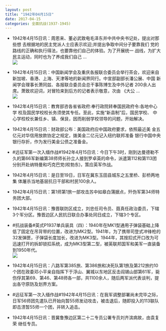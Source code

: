 ```yaml
---
layout: post
title: "1942年04月15日"
date: 2017-04-15
categories: 全面抗战(1937-1945)
---
```


<meta name="referrer" content="no-referrer" />

- 1942年4月15日讯：周恩来、董必武致电毛泽东并中共中央书记处，提出对那些想 去根据地的民主党派人士应表示欢迎;并提出争取中间分子要靠我们 党的路线的正确和执行得法，也要靠他们自己的体验。为了开展统一 战线，为扩大民主运动，同时也为了养成我们自己 ... <br/><img src="https://wx1.sinaimg.cn/large/aca367d8ly1fenpn61p49j20c8090wei.jpg" />

- 1942年4月15日讯：中国新闻学会及重庆各报联合委员会举行茶会，欢迎来自新加坡、香港、上海、天津等地的新闻界同行。中宣部副部长潘公展、中国 新闻学会理事长萧同兹、各报联合委员会总干事陈博生及中外记者 200余人出席。萧致欢迎词，对冒险来到后方的记者表示敬意，次由 《大公 ... <br/><img src="https://wx4.sinaimg.cn/large/aca367d8ly1fennwr8pllj20c8090t8r.jpg" />

- 1942年4月15日讯：教育部咨各省省政府:奉行政院转奉国民政府令:各地中心学 校及国民学校校长务须使其专任。至此，实施“新县制”后，国民学校、 中心学校校长兼任乡、镇、保艮，因而削弱学校领导的问题，开始解决。 

- 1942年4月15日讯：财政部公布：美国政府应中国政府要求，依照最近美 金五亿元对华信用放款协定之规定，拨美金二亿元记入纽约联邦准备 银行中国中央银行存折，作为发行美金公债之准备金。 

- #远征军第一次入缅作战#1942年4月15日讯：今日下午3时，刚到达曼德勒不久的第66军新编第38师师长孙立人接到罗卓英的命令，派遣第112和第113团分别开赴纳特曼和巧克巴党(皎勃东)，策应英军作战。 

- 1942年4月15日讯：是日至19日，日军在冀东玉田县城东之五里桥、彭桥两地集 体屠杀当地基层抗日干部和村民100余人。 

- 1942年4月15日讯：第1师第1旅一部攻击苏中如皋白蒲据点，歼伪军第34师特务团大部。 

- 1942年4月15日讯：豫晋联防区成立，刘忠任司令员、聂真任政治委员，下辖3个军分区。豫晋边区人民抗日联合办事处同日成立，下辖3个专区。 

- #抗战装备#英式P1937单兵装具（四）：1940年在MK1型通用子弹袋基础上降低了固定在吊背带的位置，改进为MK2型。1941年，为了携带司登式冲锋枪的32发弹匣，子弹袋长度加长，改进为MK3型。1944年，其按扣式开口改为可迅速打开的拆卸锁扣系统，成为MK3型第二型，被英联邦国军和美军一直装备到1950年代。 <br/><img src="https://wx1.sinaimg.cn/large/aca367d8ly1fen4uc2qr4j20dr15t7cz.jpg" />

- 1942年4月15日讯：八路军第385旅、第386旅和决死队第1旅及第212旅约10个团在政委邓小平亲自指挥下于浮山、翼城以东地区反击阎锡山部第61军，毙伤俘其第69、第46、第48师各一部，共1100余人，随后两军派代表谈判，提出各守原防及划界方案。 

- #远征军第一次入缅作战#1942年4月15日讯：在我军调整部署尚未完毕之际，日军56师团先遣队已开始向暂55师发动攻击，被击退后，随即投入的113联队即击溃暂55师一个团，并转入追击。 

- 1942年4月15日讯：晋冀鲁豫边区第二十二专员公署专员刘齐滨病故，由袁复荣 继任专员。 

